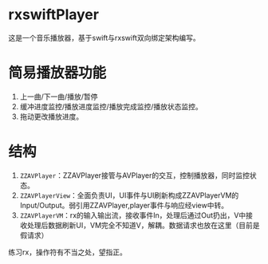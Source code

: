 # rxswiftPlayer
这是一个音乐播放器，基于swift与rxswift双向绑定架构编写。

# 简易播放器功能
1. 上一曲/下一曲/播放/暂停
2. 缓冲进度监控/播放进度监控/播放完成监控/播放状态监控。
3. 拖动更改播放进度。

# 结构
1. `ZZAVPlayer`：ZZAVPlayer接管与AVPlayer的交互，控制播放器，同时监控状态。
2. `ZZAVPlayerView`：全面负责UI，UI事件与UI刷新构成ZZAVPlayerVM的Input/Output。弱引用ZZAVPlayer,player事件与响应经view中转。
3. `ZZAVPlayerVM`：rx的输入输出流，接收事件In，处理后通过Out扔出，V中接收处理后数据刷新UI，VM完全不知道V，解耦。数据请求也放在这里（目前是假请求）

练习rx，操作符有不当之处，望指正。
